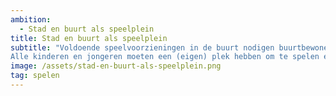 ```yaml
---
ambition: 
  - Stad en buurt als speelplein
title: Stad en buurt als speelplein
subtitle: "Voldoende speelvoorzieningen in de buurt nodigen buurtbewoners uit om te spelen.
Alle kinderen en jongeren moeten een (eigen) plek hebben om te spelen en/of rond te hangen, zonder daarbij elkaar te hinderen"
image: /assets/stad-en-buurt-als-speelplein.png
tag: spelen
---
```

